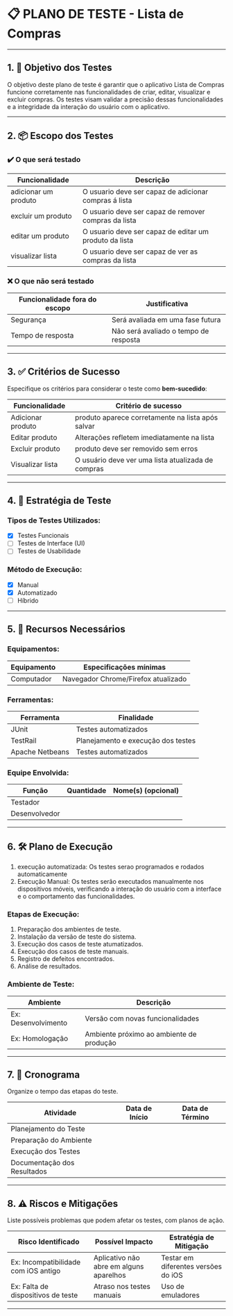 # 📋 PLANO DE TESTE - Lista de Compras

---

## 1. 🎯 Objetivo dos Testes

O objetivo deste plano de teste é garantir que o aplicativo Lista de Compras funcione corretamente nas funcionalidades de criar, editar, visualizar e excluir compras.
Os testes visam validar a precisão dessas funcionalidades e a integridade da interação do usuário com o aplicativo.


---

## 2. 📦 Escopo dos Testes

### ✔️ O que será testado


| Funcionalidade           | Descrição                                              |
|--------------------------|--------------------------------------------------------|
|  adicionar um produto    | O usuario deve ser capaz de adicionar compras á lista  |
|  excluir um produto      | O usuario deve ser capaz de remover compras da lista   |
|  editar um produto       | O usuario deve ser capaz de editar um produto da lista |
|  visualizar lista        | O usuario deve ser capaz de ver as compras da lista    |

### ❌ O que **não** será testado


| Funcionalidade fora do escopo  | Justificativa                             |
|--------------------------------|-------------------------------------------|
| Segurança                      | Será avaliada em uma fase futura          |
| Tempo de resposta              | Não será avaliado o tempo de resposta     |

---

## 3. ✅ Critérios de Sucesso

Especifique os critérios para considerar o teste como **bem-sucedido**:

| Funcionalidade           | Critério de sucesso                                 |
|--------------------------|-----------------------------------------------------|
| Adicionar produto        | produto aparece corretamente na lista após salvar   |
| Editar produto           | Alterações refletem imediatamente na lista          |
| Excluir produto          | produto deve ser removido sem erros                 |
| Visualizar lista         | O usuário deve ver uma lista atualizada de compras  |

---

## 4. 🧪 Estratégia de Teste

### Tipos de Testes Utilizados:

- [x] Testes Funcionais
- [ ] Testes de Interface (UI)
- [ ] Testes de Usabilidade

### Método de Execução:

- [x] Manual
- [x] Automatizado
- [ ] Híbrido

---

## 5. 🧰 Recursos Necessários

### Equipamentos:

| Equipamento        | Especificações mínimas                     |
|--------------------|--------------------------------------------|
|  Computador        | Navegador Chrome/Firefox atualizado        |

### Ferramentas:

| Ferramenta             | Finalidade                             |
|------------------------|----------------------------------------|
|        JUnit           | Testes automatizados                   |
|      TestRail          | Planejamento e execução dos testes     |
|   Apache Netbeans      | Testes automatizados                   |

### Equipe Envolvida:

| Função                 | Quantidade | Nome(s) (opcional)       |
|------------------------|------------|--------------------------|
| Testador               |            |                          |
| Desenvolvedor          |            |                          |


---

## 6. 🛠️ Plano de Execução

  1. execução automatizada: Os testes serao programados e rodados automaticamente
  2. Execução Manual: Os testes serão executados manualmente nos dispositivos móveis, verificando a interação do usuário com a interface e o comportamento das funcionalidades.

### Etapas de Execução:

1. Preparação dos ambientes de teste.
2. Instalação da versão de teste do sistema.
3. Execução dos casos de teste atumatizados.
4. Execução dos casos de teste manuais.
5. Registro de defeitos encontrados.
6. Análise de resultados.

### Ambiente de Teste:

| Ambiente               | Descrição                                     |
|------------------------|-----------------------------------------------|
| Ex: Desenvolvimento    | Versão com novas funcionalidades              |
| Ex: Homologação        | Ambiente próximo ao ambiente de produção      |

---

## 7. 📆 Cronograma

Organize o tempo das etapas do teste.

| Atividade                  | Data de Início | Data de Término |
|---------------------------|----------------|-----------------|
| Planejamento do Teste     |                |                 |
| Preparação do Ambiente    |                |                 |
| Execução dos Testes       |                |                 |
| Documentação dos Resultados|               |                 |

---

## 8. ⚠️ Riscos e Mitigações

Liste possíveis problemas que podem afetar os testes, com planos de ação.

| Risco Identificado                      | Possível Impacto                   | Estratégia de Mitigação                   |
|----------------------------------------|-----------------------------------|---------------------------------------------|
| Ex: Incompatibilidade com iOS antigo   | Aplicativo não abre em alguns aparelhos | Testar em diferentes versões do iOS   |
| Ex: Falta de dispositivos de teste     | Atraso nos testes manuais         | Uso de emuladores                           |

---
